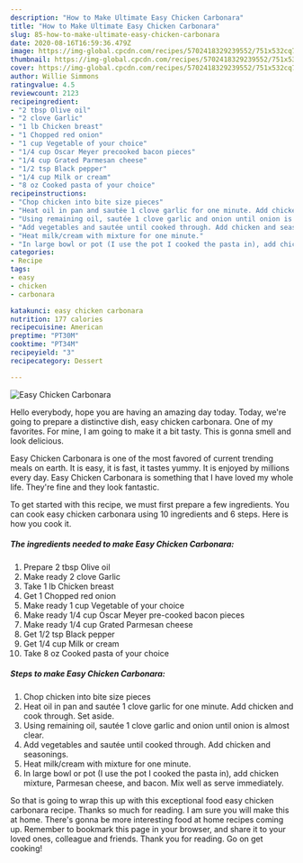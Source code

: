 ```yaml
---
description: "How to Make Ultimate Easy Chicken Carbonara"
title: "How to Make Ultimate Easy Chicken Carbonara"
slug: 85-how-to-make-ultimate-easy-chicken-carbonara
date: 2020-08-16T16:59:36.479Z
image: https://img-global.cpcdn.com/recipes/5702418329239552/751x532cq70/easy-chicken-carbonara-recipe-main-photo.jpg
thumbnail: https://img-global.cpcdn.com/recipes/5702418329239552/751x532cq70/easy-chicken-carbonara-recipe-main-photo.jpg
cover: https://img-global.cpcdn.com/recipes/5702418329239552/751x532cq70/easy-chicken-carbonara-recipe-main-photo.jpg
author: Willie Simmons
ratingvalue: 4.5
reviewcount: 2123
recipeingredient:
- "2 tbsp Olive oil"
- "2 clove Garlic"
- "1 lb Chicken breast"
- "1 Chopped red onion"
- "1 cup Vegetable of your choice"
- "1/4 cup Oscar Meyer precooked bacon pieces"
- "1/4 cup Grated Parmesan cheese"
- "1/2 tsp Black pepper"
- "1/4 cup Milk or cream"
- "8 oz Cooked pasta of your choice"
recipeinstructions:
- "Chop chicken into bite size pieces"
- "Heat oil in pan and sautée 1 clove garlic for one minute. Add chicken and cook through. Set aside."
- "Using remaining oil, sautée 1 clove garlic and onion until onion is almost clear."
- "Add vegetables and sautée until cooked through. Add chicken and seasonings."
- "Heat milk/cream with mixture for one minute."
- "In large bowl or pot (I use the pot I cooked the pasta in), add chicken mixture, Parmesan cheese, and bacon. Mix well as serve immediately."
categories:
- Recipe
tags:
- easy
- chicken
- carbonara

katakunci: easy chicken carbonara 
nutrition: 177 calories
recipecuisine: American
preptime: "PT30M"
cooktime: "PT34M"
recipeyield: "3"
recipecategory: Dessert

---
```



![Easy Chicken Carbonara](https://img-global.cpcdn.com/recipes/5702418329239552/751x532cq70/easy-chicken-carbonara-recipe-main-photo.jpg)

Hello everybody, hope you are having an amazing day today. Today, we're going to prepare a distinctive dish, easy chicken carbonara. One of my favorites. For mine, I am going to make it a bit tasty. This is gonna smell and look delicious.



Easy Chicken Carbonara is one of the most favored of current trending meals on earth. It is easy, it is fast, it tastes yummy. It is enjoyed by millions every day. Easy Chicken Carbonara is something that I have loved my whole life. They're fine and they look fantastic.


To get started with this recipe, we must first prepare a few ingredients. You can cook easy chicken carbonara using 10 ingredients and 6 steps. Here is how you cook it.

<!--inarticleads1-->

##### The ingredients needed to make Easy Chicken Carbonara:

1. Prepare 2 tbsp Olive oil
1. Make ready 2 clove Garlic
1. Take 1 lb Chicken breast
1. Get 1 Chopped red onion
1. Make ready 1 cup Vegetable of your choice
1. Make ready 1/4 cup Oscar Meyer pre-cooked bacon pieces
1. Make ready 1/4 cup Grated Parmesan cheese
1. Get 1/2 tsp Black pepper
1. Get 1/4 cup Milk or cream
1. Take 8 oz Cooked pasta of your choice




<!--inarticleads2-->

##### Steps to make Easy Chicken Carbonara:

1. Chop chicken into bite size pieces
1. Heat oil in pan and sautée 1 clove garlic for one minute. Add chicken and cook through. Set aside.
1. Using remaining oil, sautée 1 clove garlic and onion until onion is almost clear.
1. Add vegetables and sautée until cooked through. Add chicken and seasonings.
1. Heat milk/cream with mixture for one minute.
1. In large bowl or pot (I use the pot I cooked the pasta in), add chicken mixture, Parmesan cheese, and bacon. Mix well as serve immediately.




So that is going to wrap this up with this exceptional food easy chicken carbonara recipe. Thanks so much for reading. I am sure you will make this at home. There's gonna be more interesting food at home recipes coming up. Remember to bookmark this page in your browser, and share it to your loved ones, colleague and friends. Thank you for reading. Go on get cooking!
